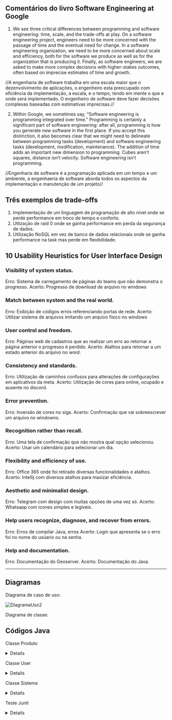 ## Comentários do livro Software Engineering at Google

1. We see three critical differences between programming and software engineering: time, scale, and the trade-offs at play. On a software engineering project, engineers need to be more concerned with the passage of time and the eventual need for change. In a software engineering organization, we need to be more concerned about scale and efficiency, both for the software we produce as well as for the organization that is producing it. Finally, as software engineers, we are asked to make more complex decisions with higher-stakes outcomes, often based on imprecise estimates of time and growth.

//A engenharia de software trabalha em uma escala maior que o dezenvolvimento de aplicações, o engenheiro esta preocupado com eficiência da implementação, a escala, e o tempo, tendo em mente o que e onde será implementado. O engenheiro de software deve fazer decisões complexas baseadas com estimativas imprecisas.//

2. Within Google, we sometimes say, “Software engineering is programming integrated over time.” Programming is certainly a significant part of software engineering: after all, programming is how you generate new software in the first place. If you accept this distinction, it also becomes clear that we might need to delineate between programming tasks (development) and software engineering tasks (development, modification, maintenance). The addition of time adds an important new dimension to programming. Cubes aren’t squares, distance isn’t velocity. Software engineering isn’t programming.

//Engenharia de software é a programação aplicada em um tempo e um ambiente, a engenhaeria de software aborda todos os aspectos da implementação e manutenção de um projeto//

## Três exemplos de trade-offs

1. Implementação de um linguagem de programação de alto nível onde se perde performance em troco de tempo e conforto.
2. Utlização de raid 0 onde se ganha performance em perda da segurança de dados.
3. Utilização NoSQL em vez de banco de dados relacionais onde se ganha performance na task mas perde em flexibilidade.

## 10 Usability Heuristics for User Interface Design

### Visibility of system status.
Erro: Sistema de carregamento de páginas do teams que não demonstra o progresso.
Acerto: Progresso de download de arquivo no windows

### Match between system and the real world.
Erro: Exibição de códigos erros referenciando portas de rede.
Acerto: Utilizar sistema de arquivos imitando um arquivo físico no windows

### User control and freedom.
Erro: Páginas web de cadastros que ao realizar um erro ao retornar a página anterior o progresso é perdido.
Acerto: Atalhos para retornar a um estado anterior do arquivo no word.

### Consistency and standards.
Erro: Utilização de caminhos confusos para alterações de configurações em aplicativos da meta.
Acerto: Utilização de cores para online, ocupado e ausente no discord.

### Error prevention.
Erro: Inversão de cores no siga.
Acerto: Confirmação que vai sobreescrever um arquivo no windowns.

### Recognition rather than recall.
Erro: Uma tela de confirmação que não mostra qual opção selecionou.
Acerto: Usar um calendário para selecionar um dia.

### Flexibility and efficiency of use.
Erro: Office 365 onde foi retirado diversas funcionalidades e atalhos.
Acerto: Intellij com diversos atalhos para maxizar eficiência.

### Aesthetic and minimalist design.
Erro: Telegram com design com muitas opções de uma vez só.
Acerto: Whatsapp com icones simples e legíveis.

### Help users recognize, diagnose, and recover from errors.
Erro: Erros de compilar Java, erros 
Acerto: Login que apresenta se o erro foi no nome do usúario ou na senha.

### Help and documentation.
Erro: Documentação do Geoserver.
Acerto: Documentação do Java.

________________________________________________________________________________________________________________________________________

## Diagramas


Diagrama de caso de uso:

![DiagramaUso2](https://github.com/SuieverSide/bertoti/assets/31674205/dd92b5de-266a-4b70-aa0e-e2bbd6ec0c78)




Diagrama de classe:

## Códigos Java

Classe Produto
<details>
    
```
package org.example;

public class Produto {
    private String nome;
    private Integer quantidade;
    private Double preco;

    public Produto(String nome, Integer quantidade, Double preco) {
        this.nome = nome;
        this.quantidade = quantidade;
        this.preco = preco;
    }

    public void setNome(String nome) {
        this.nome = nome;
    }

    public String getNome() {
        return nome;
    }

    public void setQuantidade(Integer quantidade) {
        this.quantidade = quantidade;
    }

    public Integer getQuantidade() {
        return quantidade;
    }

    public void setPreco(Double preco) {
        this.preco = preco;
    }

    public Double getPreco() {
        return preco;
    }    
}



```
     
</details>

Classe User

<details>

```
package org.example;

public class User {
    private String nome;
    private Integer cpf;
    private Double cargo;

    public User(String nome, Integer cpf, Double cargo) {
        this.nome = nome;
        this.cpf = cpf;
        this.cargo = cargo;
    }

    public void setNome(String nome) {
        this.nome = nome;
    }

    public String getNome() {
        return nome;
    }

    public void setCpf(Double cpf) {
        this.cpf = cpf;
    }

    public Integer getCpf() {
        return cpf;
    }

    public void setCargo(String cargo) {
        this.cargo = cargo;
    }

    public String getCargo() {
        return cargo;
    }
}

```
    
</details>

Classe Sistema

<details>

```

package org.example;

import java.util.LinkedList;
import java.util.List;

public class Sistema {
    private String nome;
    private List<Produto> produtos;
    private List<User> users;

    public Sistema() {
    }

    public Sistema(String nome, List<Produto> produtos, List<User> users) {
        this.nome = nome;
        this.produtos = produtos;
        this.users = users;
    }

    public String getNome() {
        return nome;
    }

    public void setNome(String nome) {
        this.nome = nome;
    }

    public List<Produto> getProdutos() {
        return produtos;
    }

    public void setProdutos(List<Produto> produtos) {
        this.produtos = produtos;
    }

    public List<User> getUsers() {
        return users;
    }

    public void setUsers(List<User> users) {
        this.users = users;
    }

    public List<Produto> buscarProdutos(String nomeDoProduto) {
        List<Produto> produtosEncontrados = new LinkedList<Produto>();

        for (Produto produto : produtos) {
            if (produto.getNome().startsWith(nomeDoProduto)) {
                produtosEncontrados.add(produto);
            }
        }

        return produtosEncontrados;
    }

    public void addUser(User user) {
        users.add(user);
    }

    @Override
    public String toString() {
        return "nome: "
                + nome
                + "\npossui os produtos: "
                + produtos
                + ",\nos users são: "
                + users;
    }
}

```
    
</details>

Teste Junit

<details>

```

package entidades;

import org.junit.jupiter.api.Test;

import java.util.LinkedList;
import java.util.List;
import static org.junit.jupiter.api.Assertions.*;
public class Teste {

    @Test
    void testSearch() {
        List<Produto> listaProduto = new LinkedList<Produto>();

        listaProduto.add(new Produto("Maçarico", 10, 50.0));
        listaProduto.add(new Produto("Computador", 7, 90.0));
        listaProduto.add(new Produto("Caneta", 3, 70.0));
        listaProduto.add(new Produto("Celular", 9, 60.0));

        List<User> listaUser = new LinkedList<User>();

        listaUser.add(new User("Mateus", 34534534545.00, "Atendente"));
        listaUser.add(new User("Lucas", 98898898898.00, "CEO"));
        listaUser.add(new User("Lucas", 98898898898.00, "CEO"));

        Sistema aux = new Sistema("Estoque",listaProduto,listaUser);

        assertEquals(aux.searchProduto("Maçarico").size(),1 );
    }
    @Test
    void testCpf(){
        List<Produto> listaProduto = new LinkedList<Produto>();

        listaProduto.add(new Produto("Maçarico", 10, 50.0));
        listaProduto.add(new Produto("Computador", 7, 90.0));
        listaProduto.add(new Produto("Caneta", 3, 70.0));
        listaProduto.add(new Produto("Celular", 9, 60.0));

        List<User> listaUser = new LinkedList<User>();

        listaUser.add(new User("Mateus", 34534534545.00, "Atendente"));
        listaUser.add(new User("Lucas", 98898898898.00, "CEO"));
        listaUser.add(new User("Lucas", 98898898898.00, "CEO"));

        Sistema aux = new Sistema("Estoque",listaProduto,listaUser);

        assertEquals(aux.getUsers(), "Estoque" );
    }

}

```
    
</details>


